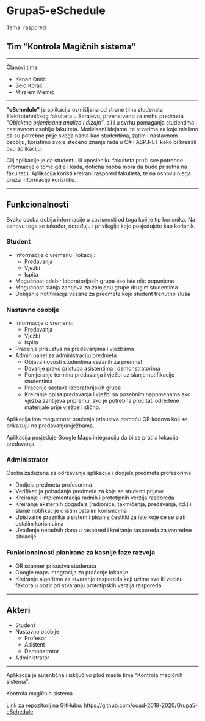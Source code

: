 # Grupa5-eSchedule
Tema: raspored

## Tim "Kontrola Magičnih sistema"
-----
Članovi tima:
- Kenan Omić
- Seid Korać
- Miralem Memić

-------------------------------------------------------------------------------

**"eSchedule"** je aplikacija osmišljena od strane tima studenata Elektrotehničkog fakulteta u Sarajevu, prvenstveno za svrhu predmeta *"Objektno orjentisana analiza i dizajn"*, ali i u svrhu pomaganja studentima i nastavnom osoblju fakulteta. Motivisani idejama, te stvarima za koje mislimo da su potrebne prije svega nama kao studentima, zatim i nastavnom osoblju, koristimo svoje stečeno znanje rada u C# i ASP.NET kako bi kreirali ovu aplikaciju.

Cilj aplikacije je da studentu ili uposleniku fakulteta pruži sve potrebne informacije o tome gdje i kada, dotična osoba mora da bude prisutna na fakultetu. Aplikacija koristi kreirani raspored fakulteta, te na osnovu njega pruža informacije korisniku.

-------------------------------------------------------------------------------

## Funkcionalnosti

Svaka osoba dobija informacije u zavisnosti od toga koji je tip korisnika. Na osnovu toga se također, određuju i privilegije koje posjedujete kao korisnik.

### Student
- Informacije o vremenu i lokaciji:
  - Predavanja
  - Vježbi
  - Ispita
- Mogućnost odabir laboratorijskih grupa ako ista nije popunjena
- Mogućnost slanja zahtjeva za zamjenu grupe drugim studentima
- Dobijanje notifikacija vezane za predmete koje student trenutno sluša

### Nastavno osoblje
- Informacije o vremenu:
  - Predavanja
  - Vježbi
  - Ispita
- Praćenje prisustva na predavanjima i vježbama
- Admin panel za administraciju predmeta
  - Objava novosti studentima vezanih za predmet
  - Davanje pravo pristupa asistentima i demonstratorima
  - Pomjeranje termina predavanja i vježbi uz slanje notifikacije studentima
  - Praćenje sastava laboratorijskih grupa
  - Kreiranje opisa predavanja i vježbi sa posebnim napomenama ako vježba zahtijeva pripremu, ako je potrebna pročitati određene materijale prije vježbe i slično.

Aplikacija ima mogucnost praćenja prisustva pomoću QR kodova koji se prikazuju na predavanju/vježbama.

Aplikacija posjeduje Google Maps integraciju da bi se pratila lokacija predavanja.
### Administrator
Osoba zadužena za održavanje aplikacije i dodjele predmeta profesorima
- Dodjela predmeta profesorima
- Verifikacija pohađanja predmeta za koje se studenti prijave
- Kreiranje i implementacija radnih i prototipnih verzija rasporeda
- Kreiranje eksternih događaja (radionice, takmičenja, predavanja, itd.) i slanje notifikacije o istim ostalim korisnicima
- Upisivanje praznika u sistem i pisanje čestitki za iste koje će se slati ostalim korisnicima
- Uvođenje neradnih dana u raspored i kreiranje rasporeda za vanredne situacije

### Funkcionalnosti planirane za kasnije faze razvoja
- QR scanner prisustva studenata
- Google maps integracija za praćenje lokacije
- Kreiranje algoritma za stvaranje rasporeda koji uzima sve ili većinu faktora u obzir pri stvaranju prototipskih verzija rasporeda
-------------------------------------------------------------------------------
## Akteri
- Student
- Nastavno osoblje
  - Profesor
  - Asistent
  - Demonstrator
- Administrator

---------------------------------
Aplikacija je autentična i isključivo plod mašte tima "Kontrola magičnih sistema".

Kontrola magičnih sistema

Link za repozitorij na GitHubu:
https://github.com/ooad-2019-2020/Grupa5-eSchedule

